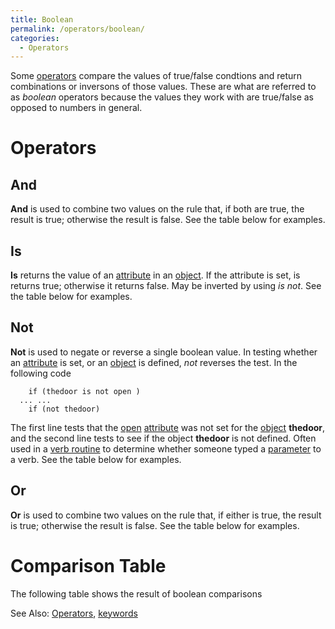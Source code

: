 ```yaml
---
title: Boolean
permalink: /operators/boolean/
categories: 
  - Operators
---
```


Some [operators](operators) compare the values of true/false
condtions and return combinations or inversons of those values. These
are what are referred to as *boolean* operators because the values they
work with are true/false as opposed to numbers in general.

# Operators

## And

**And** is used to combine two values on the rule that, if both are
true, the result is true; otherwise the result is false. See the table
below for examples.

## Is

**Is** returns the value of an [attribute](attribute) in an
[object](object). If the attribute is set, is returns true;
otherwise it returns false. May be inverted by using *is not*. See the
table below for examples.

## Not

**Not** is used to negate or reverse a single boolean value. In testing
whether an [attribute](attribute) is set, or an
[object](object) is defined, *not* reverses the test. In the
following code

        if (thedoor is not open )
      ... ...
        if (not thedoor)

The first line tests that the [open](open)
[attribute](attribute) was not set for the
[object](object) **thedoor**, and the second line tests to
see if the object **thedoor** is not defined. Often used in a [verb
routine](Verb_Routine) to determine whether someone typed a
[parameter](parameter) to a verb. See the table below for
examples.

## Or

**Or** is used to combine two values on the rule that, if either is
true, the result is true; otherwise the result is false. See the table
below for examples.

# Comparison Table

The following table shows the result of boolean comparisons

See Also: [Operators](Operators),
[keywords](keywords)
